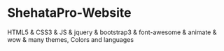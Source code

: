 # ShehataPro-Website
HTML5 &amp; CSS3 &amp; JS &amp; jquery &amp; bootstrap3 &amp; font-awesome &amp; animate &amp; wow &amp; many themes, Colors and languages
